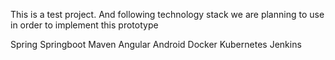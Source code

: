 This is a test project.
And following technology stack we are planning to use in order to implement this prototype

Spring
Springboot
Maven
Angular
Android
Docker
Kubernetes
Jenkins
